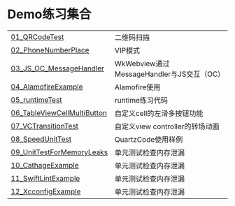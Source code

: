 # Demo练习集合


|                                   |           |
| :-------------                    |:-------------|
| [01_QRCodeTest](./01_QRCodeTest)                     | 二维码扫描 |
| [02_PhoneNumberPlace](./02_PhoneNumberPlace)               | VIP模式 |
| [03_JS_OC_MessageHandler](./03_JS_OC_MessageHandler)           | WkWebview通过MessageHandler与JS交互（OC） |
| [04_AlamofireExample](./04_AlamofireExample)               | Alamofire使用 |
| [05_runtimeTest](./05_runtimeTest)                                | runtime练习代码 |
| [06_TableViewCellMultiButton](./06_TableViewCellMultiButton)       |  自定义cell的左滑多按钮功能 |
| [07_VCTransitionTest](./07_VCTransitionTest)               | 自定义view controller的转场动画 |
| [08_SpeedUnitTest](./08_SpeedUnitTest)                  | QuartzCode使用样例 |
| [09_UnitTestForMemoryLeaks](./09_UnitTestForMemoryLeaks)         | 单元测试检查内存泄漏 |
| [10_CathageExample](./10_CathageExample)         | 单元测试检查内存泄漏 |
| [11_SwiftLintExample](./11_SwiftLintExample)         | 单元测试检查内存泄漏 |
| [12_XcconfigExample](./12_XcconfigExample)         | 单元测试检查内存泄漏 |



